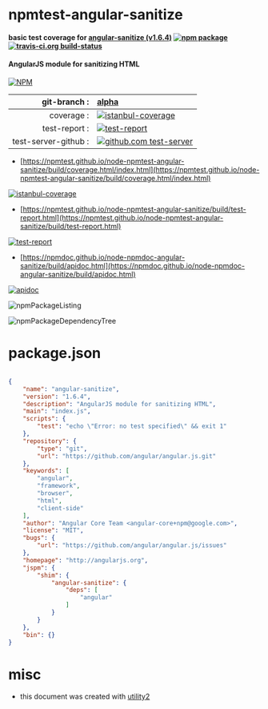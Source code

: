 # npmtest-angular-sanitize

#### basic test coverage for  [angular-sanitize (v1.6.4)](http://angularjs.org)  [![npm package](https://img.shields.io/npm/v/npmtest-angular-sanitize.svg?style=flat-square)](https://www.npmjs.org/package/npmtest-angular-sanitize) [![travis-ci.org build-status](https://api.travis-ci.org/npmtest/node-npmtest-angular-sanitize.svg)](https://travis-ci.org/npmtest/node-npmtest-angular-sanitize)

#### AngularJS module for sanitizing HTML

[![NPM](https://nodei.co/npm/angular-sanitize.png?downloads=true&downloadRank=true&stars=true)](https://www.npmjs.com/package/angular-sanitize)

| git-branch : | [alpha](https://github.com/npmtest/node-npmtest-angular-sanitize/tree/alpha)|
|--:|:--|
| coverage : | [![istanbul-coverage](https://npmtest.github.io/node-npmtest-angular-sanitize/build/coverage.badge.svg)](https://npmtest.github.io/node-npmtest-angular-sanitize/build/coverage.html/index.html)|
| test-report : | [![test-report](https://npmtest.github.io/node-npmtest-angular-sanitize/build/test-report.badge.svg)](https://npmtest.github.io/node-npmtest-angular-sanitize/build/test-report.html)|
| test-server-github : | [![github.com test-server](https://npmtest.github.io/node-npmtest-angular-sanitize/GitHub-Mark-32px.png)](https://npmtest.github.io/node-npmtest-angular-sanitize/build/app/index.html) | | build-artifacts : | [![build-artifacts](https://npmtest.github.io/node-npmtest-angular-sanitize/glyphicons_144_folder_open.png)](https://github.com/npmtest/node-npmtest-angular-sanitize/tree/gh-pages/build)|

- [https://npmtest.github.io/node-npmtest-angular-sanitize/build/coverage.html/index.html](https://npmtest.github.io/node-npmtest-angular-sanitize/build/coverage.html/index.html)

[![istanbul-coverage](https://npmtest.github.io/node-npmtest-angular-sanitize/build/screenCapture.buildCi.browser.%252Ftmp%252Fbuild%252Fcoverage.lib.html.png)](https://npmtest.github.io/node-npmtest-angular-sanitize/build/coverage.html/index.html)

- [https://npmtest.github.io/node-npmtest-angular-sanitize/build/test-report.html](https://npmtest.github.io/node-npmtest-angular-sanitize/build/test-report.html)

[![test-report](https://npmtest.github.io/node-npmtest-angular-sanitize/build/screenCapture.buildCi.browser.%252Ftmp%252Fbuild%252Ftest-report.html.png)](https://npmtest.github.io/node-npmtest-angular-sanitize/build/test-report.html)

- [https://npmdoc.github.io/node-npmdoc-angular-sanitize/build/apidoc.html](https://npmdoc.github.io/node-npmdoc-angular-sanitize/build/apidoc.html)

[![apidoc](https://npmdoc.github.io/node-npmdoc-angular-sanitize/build/screenCapture.buildCi.browser.%252Ftmp%252Fbuild%252Fapidoc.html.png)](https://npmdoc.github.io/node-npmdoc-angular-sanitize/build/apidoc.html)

![npmPackageListing](https://npmtest.github.io/node-npmtest-angular-sanitize/build/screenCapture.npmPackageListing.svg)

![npmPackageDependencyTree](https://npmtest.github.io/node-npmtest-angular-sanitize/build/screenCapture.npmPackageDependencyTree.svg)



# package.json

```json

{
    "name": "angular-sanitize",
    "version": "1.6.4",
    "description": "AngularJS module for sanitizing HTML",
    "main": "index.js",
    "scripts": {
        "test": "echo \"Error: no test specified\" && exit 1"
    },
    "repository": {
        "type": "git",
        "url": "https://github.com/angular/angular.js.git"
    },
    "keywords": [
        "angular",
        "framework",
        "browser",
        "html",
        "client-side"
    ],
    "author": "Angular Core Team <angular-core+npm@google.com>",
    "license": "MIT",
    "bugs": {
        "url": "https://github.com/angular/angular.js/issues"
    },
    "homepage": "http://angularjs.org",
    "jspm": {
        "shim": {
            "angular-sanitize": {
                "deps": [
                    "angular"
                ]
            }
        }
    },
    "bin": {}
}
```



# misc
- this document was created with [utility2](https://github.com/kaizhu256/node-utility2)

